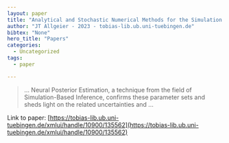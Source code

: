 ```yaml
---
layout: paper
title: "Analytical and Stochastic Numerical Methods for the Simulation of Subsurface Flow in Floodplains"
author: "JT Allgeier - 2023 - tobias-lib.ub.uni-tuebingen.de"
bibtex: "None"
hero_title: "Papers"
categories:
  - Uncategorized
tags:
  - paper

---
```

>… Neural Posterior Estimation, a technique from the field of Simulation-Based Inference, confirms these parameter sets and sheds light on the related uncertainties and …

Link to paper: [https://tobias-lib.ub.uni-tuebingen.de/xmlui/handle/10900/135562](https://tobias-lib.ub.uni-tuebingen.de/xmlui/handle/10900/135562)


